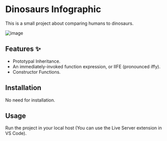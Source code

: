 # Dinosaurs Infographic

This is a small project about comparing humans to dinosaurs.

![image](https://user-images.githubusercontent.com/52779920/191778901-75f7c495-ada3-4228-ab43-39b2311e4463.png)


## Features  ✨

- Prototypal Inheritance.
- An immediately-invoked function expression, or IIFE (pronounced iffy).
- Constructor Functions.

## Installation

No need for installation.

## Usage 

Run the project in your local host (You can use the Live Server extension in VS Code).
